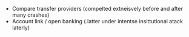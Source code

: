 - Compare transfer providers (compelted extneisvely before and after many crashes)
- Account link / open banking (.latter under intentse insittutional atack laterly)